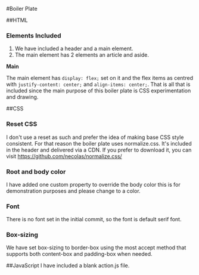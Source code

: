 #Boiler Plate 

##HTML
### Elements Included
1. We have included a header and a main element. 
2. The main element has 2 elements an article and aside. 

**Main**

The main element has `display: flex;` set on it and the flex items as centred with `justify-content: center;` and 
`align-items: center;`.
That is all that is included since the main purpose of this boiler plate is CSS experimentation and drawing.

##CSS
### Reset CSS
I don't use a reset as such and prefer the idea of making base CSS style consistent. For that reason the boiler
plate uses normalize.css. It's included in the header and delivered via a CDN. If you prefer to download it, you can
visit https://github.com/necolas/normalize.css/

### Root and body color
I have added one custom property to override the body color this is for demonstration purposes and please change to 
a color. 

### Font 
There is no font set in the initial commit, so the font is default serif font.

### Box-sizing
We have set box-sizing to border-box using the most accept method that supports both content-box and padding-box
when needed.

##JavaScript
I have included a blank action.js file. 


